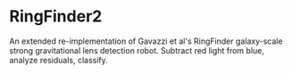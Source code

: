 # RingFinder2
An extended re-implementation of Gavazzi et al's RingFinder galaxy-scale strong gravitational lens detection robot. Subtract red light from blue, analyze residuals, classify.
